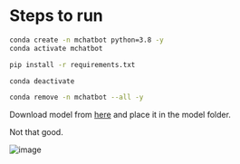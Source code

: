 # Steps to run

```bash
conda create -n mchatbot python=3.8 -y
conda activate mchatbot
```

```bash
pip install -r requirements.txt
```

```bash
conda deactivate
```

```bash
conda remove -n mchatbot --all -y
```

Download model from [here](https://huggingface.co/TheBloke/Llama-2-7B-Chat-GGML/blob/main/llama-2-7b-chat.ggmlv3.q4_0.bin) and place it in the model folder.

Not that good.

![image](https://github.com/YuriCorredor/medical-bot/assets/91801065/33dd0ce6-b3d2-49dc-894c-80c0be15f8f8)
